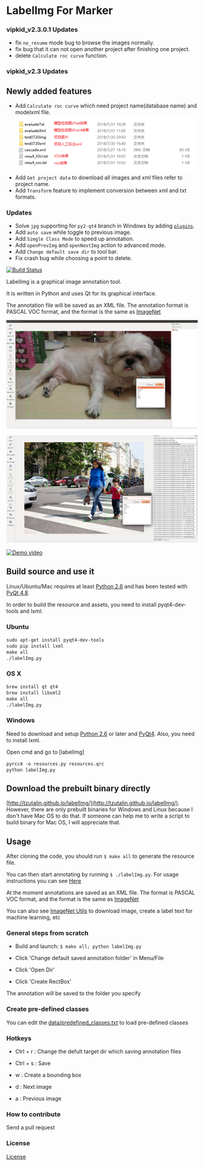 # LabelImg For Marker

### vipkid_v2.3.0.1 Updates
- fix `no_resume` mode bug to browse the images normally.
- fix bug that it can not open another project after finishing one project. 
- delete `Calculate roc curve` function.

### vipkid_v2.3 Updates
## Newly added features
- Add `Calculate roc curve` which need project name(database name) and modelxml file.
![](demo/roc_result.png)
- Add `Get project data` to download all images and xml files refer to  project name.
- Add `Transform` feature to implement conversion between xml and txt formats.

### Updates

- Solve `jpg` supporting for `py2-qt4` branch in Windows by adding [`plugins`](https://github.com/GreenKing/labelImg/blob/py2-qt4/labelImg.py#L17).
- Add `auto save` while toggle to previous image.
- Add `Simgle Class Mode` to speed up annotation.
- Add `openPrevImg` and `openNextImg` action to advanced mode.
- Add `Change default save dir` to tool bar.
- Fix crash bug while choosing a point to delete.

[![Build Status](https://travis-ci.org/tzutalin/labelImg.png)](https://travis-ci.org/tzutalin/labelImg)

LabelImg is a graphical image annotation tool.

It is written in Python and uses Qt for its graphical interface.

The annotation file will be saved as an XML file. The annotation format is PASCAL VOC format, and the format is the same as [ImageNet](http://www.image-net.org/)

![](demo/demo.png)

![](demo/demo2.png)

[![Demo video](https://j.gifs.com/4xy9z2.gif)](https://www.youtube.com/watch?v=p0nR2YsCY_U&feature=youtu.be)

## Build source and use it

Linux/Ubuntu/Mac requires at least [Python 2.6](http://www.python.org/getit/) and has been tested with [PyQt
4.8](http://www.riverbankcomputing.co.uk/software/pyqt/intro).

In order to build the resource and assets, you need to install pyqt4-dev-tools and lxml:

### Ubuntu

    sudo apt-get install pyqt4-dev-tools
    sudo pip install lxml
    make all
    ./labelImg.py

### OS X

    brew install qt qt4
    brew install libxml2
    make all
    ./labelImg.py

### Windows

Need to download and setup [Python 2.6](https://www.python.org/downloads/windows/) or later and [PyQt4](https://www.riverbankcomputing.com/software/pyqt/download). Also, you need to install lxml.

Open cmd and go to [labelImg]

    pyrcc4 -o resources.py resources.qrc
    python labelImg.py


## Download the prebuilt binary directly
[http://tzutalin.github.io/labelImg/](http://tzutalin.github.io/labelImg/). However, there are only prebuilt binaries for Windows and Linux because I don't have Mac OS to do that. If someone can help me to write a script to build binary for Mac OS, I will appreciate that.

## Usage
After cloning the code, you should run `$ make all` to generate the resource file.

You can then start annotating by running `$ ./labelImg.py`. For usage
instructions you can see [Here](https://youtu.be/p0nR2YsCY_U)

At the moment annotations are saved as an XML file. The format is PASCAL VOC format, and the format is the same as [ImageNet](http://www.image-net.org/)

You can also see [ImageNet Utils](https://github.com/tzutalin/ImageNet_Utils) to download image, create a label text for machine learning, etc


### General steps from scratch

* Build and launch: `$ make all; python labelImg.py`

* Click 'Change default saved annotation folder' in Menu/File

* Click 'Open Dir'

* Click 'Create RectBox'

The annotation will be saved to the folder you specify

### Create pre-defined classes

You can edit the [data/predefined_classes.txt](https://github.com/tzutalin/labelImg/blob/master/data/predefined_classes.txt) to load pre-defined classes

### Hotkeys

* Ctrl + r : Change the defult target dir which saving annotation files

* Ctrl + s : Save

* w : Create a bounding box

* d : Next image

* a : Previous image

### How to contribute
Send a pull request

### License
[License](LICENSE.md)

